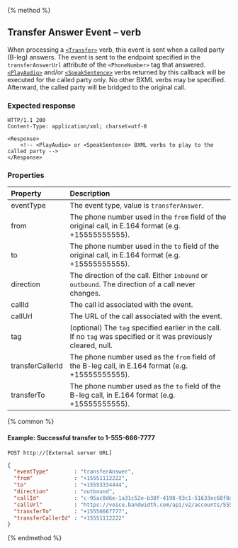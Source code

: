 {% method %}
##  Transfer Answer Event – <Transfer> verb
When processing a [`<Transfer>`](../verbs/transfer.md) verb, this event is sent when a called party (B-leg) answers.  The event is sent to
  the endpoint specified in the `transferAnswerUrl` attribute of the `<PhoneNumber>` tag that answered.  [`<PlayAudio>`](../verbs/playAudio.md) and/or [`<SpeakSentence>`](../verbs/speakSentence.md) verbs returned by this callback will be
  executed for the called party only.  No other BXML verbs may be specified.  Afterward, the called party will be bridged to the original
  call.

### Expected response
```http
HTTP/1.1 200
Content-Type: application/xml; charset=utf-8

<Response>
    <!-- <PlayAudio> or <SpeakSentence> BXML verbs to play to the called party -->
</Response>
```

### Properties
| Property         | Description                                                                                                       |
|:-----------------|:------------------------------------------------------------------------------------------------------------------|
| eventType        | The event type, value is `transferAnswer`.                                                                        |
| from             | The phone number used in the `from` field of the original call, in E.164 format (e.g. +15555555555).              |
| to               | The phone number used in the `to` field of the original call, in E.164 format (e.g. +15555555555).                |
| direction        | The direction of the call. Either `inbound` or `outbound`. The direction of a call never changes.                 |
| callId           | The call id associated with the event.                                                                            |
| callUrl          | The URL of the call associated with the event.                                                                    |
| tag              | (optional) The `tag` specified earlier in the call. If no `tag` was specified or it was previously cleared, null. |
| transferCallerId | The phone number used as the `from` field of the B-leg call, in E.164 format (e.g. +15555555555).                 |
| transferTo       | The phone number used as the `to` field of the B-leg call, in E.164 format (e.g. +15555555555).                   |

{% common %}

#### Example: Successful transfer to 1-555-666-7777

```
POST http://[External server URL]
```

```json
{
  "eventType"        : "transferAnswer",
  "from"             : "+15551112222",
  "to"               : "+15553334444",
  "direction"        : "outbound",
  "callId"           : "c-95ac8d6e-1a31c52e-b38f-4198-93c1-51633ec68f8d",
  "callUrl"          : "https://voice.bandwidth.com/api/v2/accounts/55555555/calls/c-95ac8d6e-1a31c52e-b38f-4198-93c1-51633ec68f8d",
  "transferTo"       : "+15556667777",
  "transferCallerId" : "+15551112222"
}
```

{% endmethod %}
